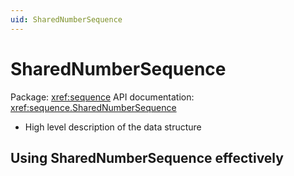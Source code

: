 ```yaml
---
uid: SharedNumberSequence
---
```


# SharedNumberSequence

Package: <xref:sequence>
API documentation: <xref:sequence.SharedNumberSequence>

* High level description of the data structure

## Using SharedNumberSequence effectively
